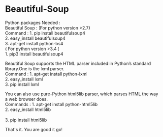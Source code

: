 # Beautiful-Soup

Python packages Needed : <br>
Beautiful Soup : (For python version >2.7)<br>
Command : 1. pip install beautifulsoup4<br>
          2. easy_install beautifulsoup4<br>
          3. apt-get install python-bs4<br>
          ( For python version >3.4 )<br>
          1. pip3 install beautifulsoup4<br>
          
Beautiful Soup supports the HTML parser included in Python’s standard library.One is the lxml parser. <br>
Command : 1. apt-get install python-lxml<br>
          2. easy_install lxml <br>
          3. pip install lxml <br>
          
You can also use pure-Python html5lib parser, which parses HTML the way a web browser does. <br>
Commands : 1. apt-get install python-html5lib <br>
           2. easy_install html5lib <br>  
           3. pip install html5lib <br>
           
That's it. You are good it go!
           







